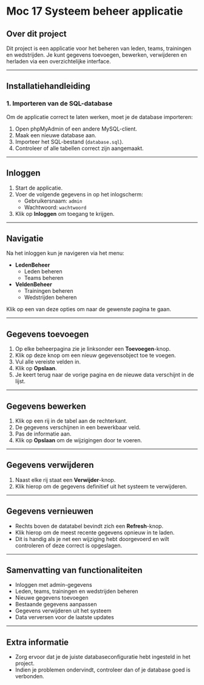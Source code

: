 ﻿# Moc 17 Systeem beheer applicatie 

## Over dit project
Dit project is een applicatie voor het beheren van leden, teams, trainingen en wedstrijden. Je kunt gegevens toevoegen, bewerken, verwijderen en herladen via een overzichtelijke interface.

---

## Installatiehandleiding

### 1. Importeren van de SQL-database
Om de applicatie correct te laten werken, moet je de database importeren:

1. Open phpMyAdmin of een andere MySQL-client.
2. Maak een nieuwe database aan.
3. Importeer het SQL-bestand (`database.sql`).
4. Controleer of alle tabellen correct zijn aangemaakt.

---

## Inloggen
1. Start de applicatie.
2. Voer de volgende gegevens in op het inlogscherm:
   - Gebruikersnaam: `admin`
   - Wachtwoord: `wachtwoord`
3. Klik op **Inloggen** om toegang te krijgen.

---

## Navigatie
Na het inloggen kun je navigeren via het menu:

- **LedenBeheer**
  - Leden beheren
  - Teams beheren
- **VeldenBeheer**
  - Trainingen beheren
  - Wedstrijden beheren

Klik op een van deze opties om naar de gewenste pagina te gaan.

---

## Gegevens toevoegen
1. Op elke beheerpagina zie je linksonder een **Toevoegen**-knop.
2. Klik op deze knop om een nieuw gegevensobject toe te voegen.
3. Vul alle vereiste velden in.
4. Klik op **Opslaan**.
5. Je keert terug naar de vorige pagina en de nieuwe data verschijnt in de lijst.

---

## Gegevens bewerken
1. Klik op een rij in de tabel aan de rechterkant.
2. De gegevens verschijnen in een bewerkbaar veld.
3. Pas de informatie aan.
4. Klik op **Opslaan** om de wijzigingen door te voeren.

---

## Gegevens verwijderen
1. Naast elke rij staat een **Verwijder**-knop.
2. Klik hierop om de gegevens definitief uit het systeem te verwijderen.

---

## Gegevens vernieuwen
- Rechts boven de datatabel bevindt zich een **Refresh**-knop.
- Klik hierop om de meest recente gegevens opnieuw in te laden.
- Dit is handig als je net een wijziging hebt doorgevoerd en wilt controleren of deze correct is opgeslagen.

---

## Samenvatting van functionaliteiten
- Inloggen met admin-gegevens  
- Leden, teams, trainingen en wedstrijden beheren  
- Nieuwe gegevens toevoegen  
- Bestaande gegevens aanpassen  
- Gegevens verwijderen uit het systeem  
- Data verversen voor de laatste updates  

---

## Extra informatie
- Zorg ervoor dat je de juiste databaseconfiguratie hebt ingesteld in het project.
- Indien je problemen ondervindt, controleer dan of je database goed is verbonden.




